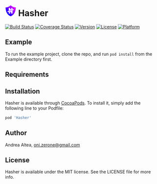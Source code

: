 <img src="https://raw.githubusercontent.com/Oni-zerone/Hasher/develop/logo.png" alt="Hasher Shield" width="36" height="36"> Hasher
======================================
[![Build Status](https://travis-ci.com/Oni-zerone/Hasher.svg?branch=develop)](https://travis-ci.com/Oni-zerone/Hasher)
[![Coverage Status](https://coveralls.io/repos/github/Oni-zerone/Hasher/badge.svg?branch=develop)](https://coveralls.io/github/Oni-zerone/Hasher?branch=develop)
[![Version](https://img.shields.io/cocoapods/v/Hasher.svg?style=flat)](https://cocoapods.org/pods/Hasher)
[![License](https://img.shields.io/cocoapods/l/Hasher.svg?style=flat)](https://cocoapods.org/pods/Hasher)
[![Platform](https://img.shields.io/cocoapods/p/Hasher.svg?style=flat)](https://cocoapods.org/pods/Hasher)

## Example

To run the example project, clone the repo, and run `pod install` from the Example directory first.

## Requirements

## Installation

Hasher is available through [CocoaPods](https://cocoapods.org). To install
it, simply add the following line to your Podfile:

```ruby
pod 'Hasher'
```

## Author

Andrea Altea, oni.zerone@gmail.com

## License

Hasher is available under the MIT license. See the LICENSE file for more info.

